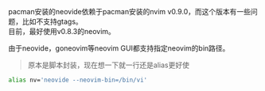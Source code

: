 pacman安装的neovide依赖于pacman安装的nvim v0.9.0，而这个版本有一些问题，比如不支持gtags。  
目前，最好使用v0.8.3的neovim。  

由于neovide，goneovim等neovim GUI都支持指定neovim的bin路径。

> 原本是脚本封装，现在想一下就一行还是alias更好使

```bash
alias nv='neovide --neovim-bin=/bin/vi'
```
